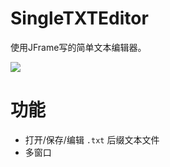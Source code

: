 # SingleTXTEditor
使用JFrame写的简单文本编辑器。

![](http://i1.piimg.com/567571/74998febdacaf01b.png)

# 功能
* 打开/保存/编辑 `.txt` 后缀文本文件
* 多窗口
